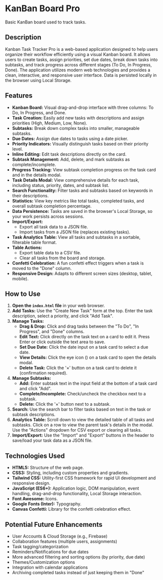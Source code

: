 # KanBan Board Pro
Basic KanBan board used to track tasks. 


## Description

Kanban Task Tracker Pro is a web-based application designed to help users organize their workflow efficiently using a visual Kanban board. It allows users to create tasks, assign priorities, set due dates, break down tasks into subtasks, and track progress across different stages (To Do, In Progress, Done). The application utilizes modern web technologies and provides a clean, interactive, and responsive user interface. Data is persisted locally in the browser using Local Storage.

## Features

* **Kanban Board:** Visual drag-and-drop interface with three columns: To Do, In Progress, and Done.
* **Task Creation:** Easily add new tasks with descriptions and assign priorities (High, Medium, Low, None).
* **Subtasks:** Break down complex tasks into smaller, manageable subtasks.
* **Due Dates:** Assign due dates to tasks using a date picker.
* **Priority Indicators:** Visually distinguish tasks based on their priority level.
* **Inline Editing:** Edit task descriptions directly on the card.
* **Subtask Management:** Add, delete, and mark subtasks as complete/incomplete.
* **Progress Tracking:** View subtask completion progress on the task card and in the details modal.
* **Task Details Modal:** View comprehensive details for each task, including status, priority, dates, and subtask list.
* **Search Functionality:** Filter tasks and subtasks based on keywords in their descriptions.
* **Statistics:** View key metrics like total tasks, completed tasks, and overall subtask completion percentage.
* **Data Persistence:** Tasks are saved in the browser's Local Storage, so your work persists across sessions.
* **Import/Export:**
    * Export all task data to a JSON file.
    * Import tasks from a JSON file (replaces existing tasks).
* **Task Analytics Table:** View all tasks and subtasks in a sortable, filterable table format.
* **Table Actions:**
    * Export table data to a CSV file.
    * Clear all tasks from the board and storage.
* **Confetti Celebration:** A fun confetti effect triggers when a task is moved to the "Done" column.
* **Responsive Design:** Adapts to different screen sizes (desktop, tablet, mobile).

## How to Use

1.  **Open the `index.html` file** in your web browser.
2.  **Add Tasks:** Use the "Create New Task" form at the top. Enter the task description, select a priority, and click "Add Task".
3.  **Manage Tasks:**
    * **Drag & Drop:** Click and drag tasks between the "To Do", "In Progress", and "Done" columns.
    * **Edit Text:** Click directly on the task text on a card to edit it. Press Enter or click outside the text area to save.
    * **Set Due Date:** Click the date input on a task card to select a due date.
    * **View Details:** Click the eye icon (<i class="fas fa-eye"></i>) on a task card to open the details modal.
    * **Delete Task:** Click the '×' button on a task card to delete it (confirmation required).
4.  **Manage Subtasks:**
    * **Add:** Enter subtask text in the input field at the bottom of a task card and click "Add".
    * **Complete/Incomplete:** Check/uncheck the checkbox next to a subtask.
    * **Delete:** Click the '×' button next to a subtask.
5.  **Search:** Use the search bar to filter tasks based on text in the task or subtask descriptions.
6.  **Analytics Table:** Scroll down to view the detailed table of all tasks and subtasks. Click on a row to view the parent task's details in the modal. Use the "Actions" dropdown for CSV export or clearing all tasks.
7.  **Import/Export:** Use the "Import" and "Export" buttons in the header to save/load your task data as a JSON file.

## Technologies Used

* **HTML5:** Structure of the web page.
* **CSS3:** Styling, including custom properties and gradients.
* **Tailwind CSS:** Utility-first CSS framework for rapid UI development and responsive design.
* **JavaScript (ES6+):** Application logic, DOM manipulation, event handling, drag-and-drop functionality, Local Storage interaction.
* **Font Awesome:** Icons.
* **Google Fonts (Inter):** Typography.
* **Canvas Confetti:** Library for the confetti celebration effect.

## Potential Future Enhancements

* User Accounts & Cloud Storage (e.g., Firebase)
* Collaboration features (multiple users, assignments)
* Task tagging/categorization
* Reminders/Notifications for due dates
* More advanced filtering and sorting options (by priority, due date)
* Themes/Customization options
* Integration with calendar applications
* Archiving completed tasks instead of just keeping them in "Done"
